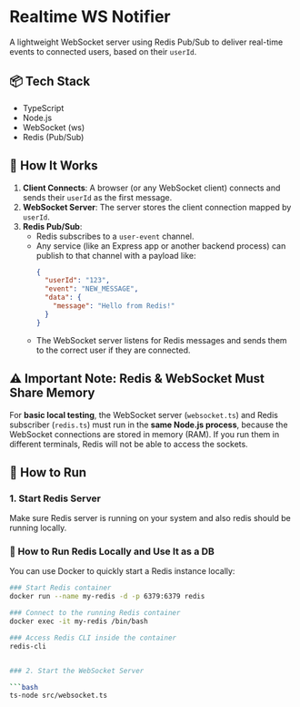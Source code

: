 # Realtime WS Notifier

A lightweight WebSocket server using Redis Pub/Sub to deliver real-time events to connected users, based on their `userId`.

## 📦 Tech Stack

- TypeScript
- Node.js
- WebSocket (ws)
- Redis (Pub/Sub)

## 🧠 How It Works

1. **Client Connects**: A browser (or any WebSocket client) connects and sends their `userId` as the first message.
2. **WebSocket Server**: The server stores the client connection mapped by `userId`.
3. **Redis Pub/Sub**: 
    - Redis subscribes to a `user-event` channel.
    - Any service (like an Express app or another backend process) can publish to that channel with a payload like:
      ```json
      {
        "userId": "123",
        "event": "NEW_MESSAGE",
        "data": {
          "message": "Hello from Redis!"
        }
      }
      ```
    - The WebSocket server listens for Redis messages and sends them to the correct user if they are connected.

## ⚠️ Important Note: Redis & WebSocket Must Share Memory

For **basic local testing**, the WebSocket server (`websocket.ts`) and Redis subscriber (`redis.ts`) must run in the **same Node.js process**, because the WebSocket connections are stored in memory (RAM). If you run them in different terminals, Redis will not be able to access the sockets.


## 🚀 How to Run 

### 1. Start Redis Server

Make sure Redis server is running on your system and also redis should be running locally.

### 🐳 How to Run Redis Locally and Use It as a DB

You can use Docker to quickly start a Redis instance locally:

```bash
### Start Redis container
docker run --name my-redis -d -p 6379:6379 redis

### Connect to the running Redis container
docker exec -it my-redis /bin/bash

### Access Redis CLI inside the container
redis-cli


### 2. Start the WebSocket Server

```bash
ts-node src/websocket.ts
